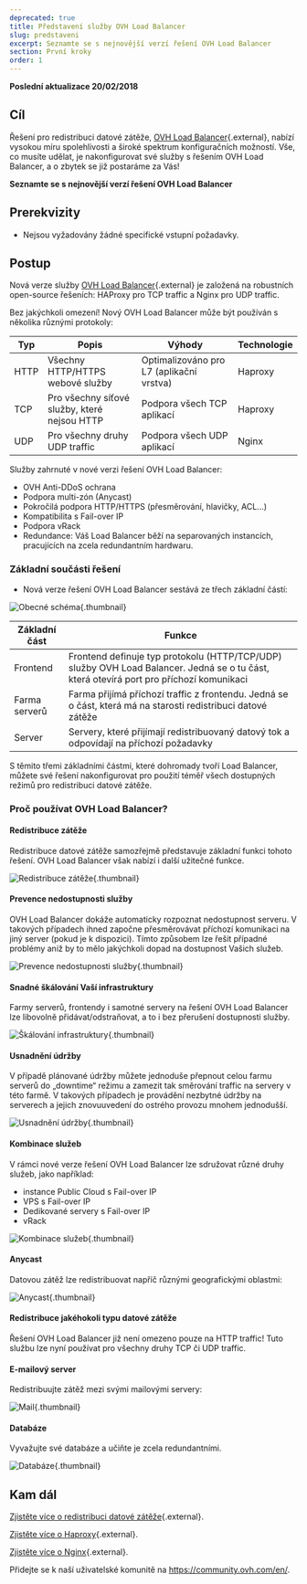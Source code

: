```yaml
---
deprecated: true
title: Představení služby OVH Load Balancer 
slug: predstaveni 
excerpt: Seznamte se s nejnovější verzí řešení OVH Load Balancer
section: První kroky
order: 1
---
```


**Poslední aktualizace 20/02/2018**

## Cíl

Řešení pro redistribuci datové zátěže, [OVH Load Balancer](https://www.ovh.cz/reseni/ip-load-balancing/){.external}, nabízí vysokou míru spolehlivosti a široké spektrum konfiguračních možností. Vše, co musíte udělat, je nakonfigurovat své služby s řešením OVH Load Balancer, a o zbytek se již postaráme za Vás!

**Seznamte se s nejnovější verzí řešení OVH Load Balancer**

## Prerekvizity

- Nejsou vyžadovány žádné specifické vstupní požadavky.


## Postup

 
Nová verze služby [OVH Load Balancer](https://www.ovh.cz/reseni/ip-load-balancing/){.external} je založená na robustních open-source řešeních: HAProxy pro TCP traffic a Nginx pro UDP traffic.

Bez jakýchkoli omezení! Nový OVH Load Balancer může být používán s několika různými protokoly:

|Typ|Popis|Výhody|Technologie|
|---|---|---|---|
|HTTP|Všechny HTTP/HTTPS webové služby|Optimalizováno pro L7 (aplikační vrstva)|Haproxy|
|TCP|Pro všechny síťové služby, které nejsou HTTP|Podpora všech TCP aplikací|Haproxy|
|UDP|Pro všechny druhy UDP traffic|Podpora všech UDP aplikací|Nginx|

Služby zahrnuté v nové verzi řešení OVH Load Balancer:

- OVH Anti-DDoS ochrana
- Podpora multi-zón (Anycast)
- Pokročilá podpora HTTP/HTTPS (přesměrování, hlavičky, ACL...)
- Kompatibilita s Fail-over IP
- Podpora vRack
- Redundance: Váš Load Balancer běží na separovaných instancích, pracujících na zcela redundantním hardwaru.

### Základní součásti řešení

- Nová verze řešení OVH Load Balancer sestává ze třech základní částí:

![Obecné schéma](images/diag_gen.png){.thumbnail}

|Základní část|Funkce|
|---|---|
|Frontend|Frontend definuje typ protokolu (HTTP/TCP/UDP) služby OVH Load Balancer. Jedná se o tu část, která otevírá port pro příchozí komunikaci|
|Farma serverů|Farma přijímá příchozí traffic z frontendu. Jedná se o část, která má na starosti redistribuci datové zátěže|
|Server|Servery, které přijímají redistribuovaný datový tok a odpovídají na příchozí požadavky|

S těmito třemi základními částmi, které dohromady tvoří Load Balancer, můžete své řešení nakonfigurovat pro použití téměř všech dostupných režimů pro redistribuci datové zátěže.


### Proč používat OVH Load Balancer?

#### Redistribuce zátěže

Redistribuce datové zátěže samozřejmě představuje základní funkci tohoto řešení. OVH Load Balancer však nabízí i další užitečné funkce.

![Redistribuce zátěže](images/distribute_load.png){.thumbnail}

#### Prevence nedostupnosti služby

OVH Load Balancer dokáže automaticky rozpoznat nedostupnost serveru. V takových případech ihned započne přesměrovávat příchozí komunikaci na jiný server (pokud je k dispozici). Tímto způsobem lze řešit případné problémy aniž by to mělo jakýchkoli dopad na dostupnost Vašich služeb.

![Prevence nedostupnosti služby](images/eliminate_downtimes.png){.thumbnail}

#### Snadné škálování Vaší infrastruktury

Farmy serverů, frontendy i samotné servery na řešení OVH Load Balancer lze libovolně přidávat/odstraňovat, a to i bez přerušení dostupnosti služby.

![Škálování infrastruktury](images/facilitate_maintenance.png){.thumbnail}


#### Usnadnění údržby

V případě plánované údržby můžete jednoduše přepnout celou farmu serverů do „downtime“ režimu a zamezit tak směrování traffic na servery v této farmě. V takových případech je provádění nezbytné údržby na serverech a jejich znovuuvedení do ostrého provozu mnohem jednodušší.

![Usnadnění údržby](images/scale_easily.png){.thumbnail}


#### Kombinace služeb

V rámci nové verze řešení OVH Load Balancer lze sdružovat různé druhy služeb, jako například: 

- instance Public Cloud s Fail-over IP
- VPS s Fail-over IP
- Dedikované servery s Fail-over IP
- vRack

![Kombinace služeb](images/mix_and_match.png){.thumbnail}

#### Anycast

Datovou zátěž lze redistribuovat napříč různými geografickými oblastmi:

![Anycast](images/anycast.png){.thumbnail}


#### Redistribuce jakéhokoli typu datové zátěže

Řešení OVH Load Balancer již není omezeno pouze na HTTP traffic! Tuto službu lze nyní používat pro všechny druhy TCP či UDP traffic.


#### E-mailový server

Redistribuujte zátěž mezi svými mailovými servery:

![Mail](images/mail.png){.thumbnail}


#### Databáze

Vyvažujte své databáze a učiňte je zcela redundantními.

![Databáze](images/database.png){.thumbnail}


## Kam dál

[Zjistěte více o redistribuci datové zátěže](https://cs.wikipedia.org/wiki/Vyva%C5%BEov%C3%A1n%C3%AD_z%C3%A1t%C4%9B%C5%BEe){.external}.

[Zjistěte více o Haproxy](http://www.haproxy.org/#desc){.external}.

[Zjistěte více o Nginx](https://cs.wikipedia.org/wiki/Nginx){.external}.

Přidejte se k naší uživatelské komunitě na <https://community.ovh.com/en/>.